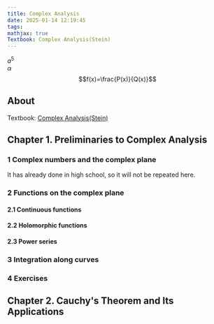 ```yaml
---
title: Complex Analysis
date: 2025-01-14 12:19:45
tags:
mathjax: true
Textbook: Complex Analysis(Stein)
---
```



$a^{5}$  
$\alpha$  
$$f(x)=\frac{P(x)}{Q(x)}$$

## About

Textbook: [Complex Analysis(Stein)](<../../../../数学类/分析/复变函数/Complex Analysis (Elias M. Stein, Rami Shakarchi) (Z-Library).pdf>)

## Chapter 1. Preliminaries to Complex Analysis

### 1 Complex numbers and the complex plane

It has already done in high school, so it will not be repeated here.

### 2 Functions on the complex plane

#### 2.1 Continuous functions

#### 2.2 Holomorphic functions

#### 2.3 Power series

### 3 Integration along curves

### 4 Exercises

## Chapter 2. Cauchy's Theorem and Its Applications
